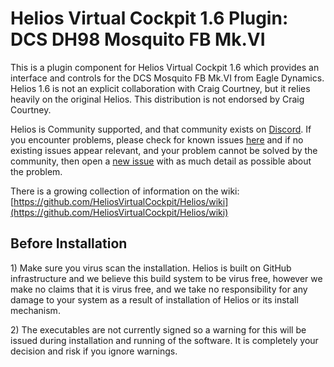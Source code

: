 # **Helios Virtual Cockpit 1.6 Plugin: DCS DH98 Mosquito FB Mk.VI**

This is a plugin component for Helios Virtual Cockpit 1.6 which provides an interface and controls for the DCS Mosquito FB Mk.VI from Eagle Dynamics.  
Helios 1.6 is not an explicit collaboration with Craig Courtney, but it relies heavily on the original Helios.  This distribution is not endorsed by Craig Courtney.   
                                                                      
Helios is Community supported, and that community exists on [Discord](https://github.com/HeliosVirtualCockpit/Helios/wiki/Get-Help-with-Profiles#capt-zeen). If you encounter problems, please check for known issues [here](https://github.com/HeliosVirtualCockpit/Helios/issues) and if no existing issues appear relevant, and your problem cannot be solved by the community, then open a [new issue](https://github.com/HeliosVirtualCockpit/Helios/issues) with as much detail as possible about the problem.  
   
There is a growing collection of information on the wiki:  
[https://github.com/HeliosVirtualCockpit/Helios/wiki](https://github.com/HeliosVirtualCockpit/Helios/wiki)

## **Before Installation**

1\) Make sure you virus scan the installation.  Helios is built on GitHub infrastructure and we believe this build system to be virus free, however we make no claims that it is virus free, and we take no responsibility for any damage to your system as a result of installation of Helios or its install mechanism.   
   
2\) The executables are not currently signed so a warning for this will be issued during installation and running of the software.  It is completely your decision and risk if you ignore warnings.  
   
